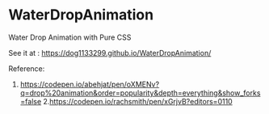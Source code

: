 # WaterDropAnimation
Water Drop Animation with Pure CSS

See it at :
https://dog1133299.github.io/WaterDropAnimation/

Reference:
 1. https://codepen.io/abehjat/pen/oXMENv?q=drop%20animation&order=popularity&depth=everything&show_forks=false
2.https://codepen.io/rachsmith/pen/xGrjvB?editors=0110